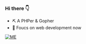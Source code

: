 ### Hi there 👇

<!--
**ushell/ushell** is a ✨ _special_ ✨ repository because its `README.md` (this file) appears on your GitHub profile.

Here are some ideas to get you started:

- 🔭 I’m currently working on ...
- 🌱 I’m currently learning ...
- 👯 I’m looking to collaborate on ...
- 🤔 I’m looking for help with ...
- 💬 Ask me about ...
- 📫 How to reach me: ...
- 😄 Pronouns: ...
- ⚡ Fun fact: ...
-->
- ⛏ A PHPer & Gopher
- 🔋 Foucs on web development now

[![ME](https://github-readme-stats.vercel.app/api?username=ushell)]()
